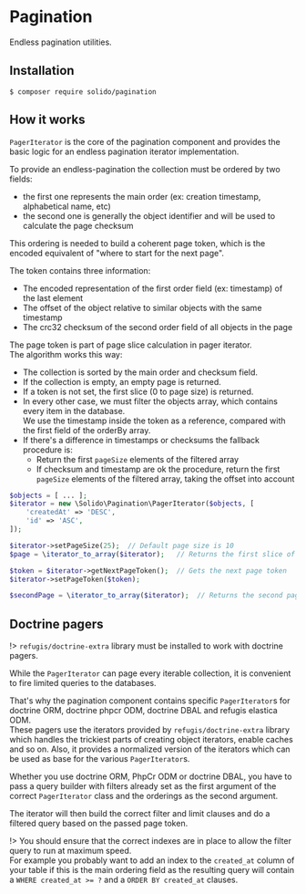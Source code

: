 # Pagination

Endless pagination utilities.

## Installation

```shell
$ composer require solido/pagination
```

## How it works

`PagerIterator` is the core of the pagination component and provides the basic logic for an endless pagination
iterator implementation.

To provide an endless-pagination the collection must be ordered by two fields:

- the first one represents the main order (ex: creation timestamp, alphabetical name, etc)
- the second one is generally the object identifier and will be used to calculate the page checksum

This ordering is needed to build a coherent page token, which is the encoded equivalent 
of "where to start for the next page".

The token contains three information:

- The encoded representation of the first order field (ex: timestamp) of the last element
- The offset of the object relative to similar objects with the same timestamp
- The crc32 checksum of the second order field of all objects in the page

The page token is part of page slice calculation in pager iterator.  
The algorithm works this way:

- The collection is sorted by the main order and checksum field.
- If the collection is empty, an empty page is returned.
- If a token is not set, the first slice (0 to page size) is returned.
- In every other case, we must filter the objects array, which contains every item in the database.<br>
  We use the timestamp inside the token as a reference, compared with the first field of the orderBy array.
- If there's a difference in timestamps or checksums the fallback procedure is:
  - Return the first `pageSize` elements of the filtered array
  - If checksum and timestamp are ok the procedure, return the first `pageSize` elements of the filtered 
    array, taking the offset into account

```php
$objects = [ ... ];
$iterator = new \Solido\Pagination\PagerIterator($objects, [
    'createdAt' => 'DESC',
    'id' => 'ASC',
]);

$iterator->setPageSize(25);  // Default page size is 10
$page = \iterator_to_array($iterator);   // Returns the first slice of 25 elements

$token = $iterator->getNextPageToken();  // Gets the next page token
$iterator->setPageToken($token);

$secondPage = \iterator_to_array($iterator);  // Returns the second page of 25 elements
```

## Doctrine pagers

!> `refugis/doctrine-extra` library must be installed to work with doctrine pagers.

While the `PagerIterator` can page every iterable collection, it is convenient to fire limited
queries to the databases.

That's why the pagination component contains specific `PagerIterator`s for doctrine ORM, doctrine phpcr ODM,
doctrine DBAL and refugis elastica ODM.  
These pagers use the iterators provided by `refugis/doctrine-extra` library which handles the trickiest parts
of creating object iterators, enable caches and so on. Also, it provides a normalized version of the iterators
which can be used as base for the various `PagerIterator`s.

Whether you use doctrine ORM, PhpCr ODM or doctrine DBAL, you have to pass a query builder with filters
already set as the first argument of the correct `PagerIterator` class and the orderings as the second argument.

The iterator will then build the correct filter and limit clauses and do a filtered query based on
the passed page token.

!> You should ensure that the correct indexes are in place to allow the filter query to run at maximum speed.<br>
For example you probably want to add an index to the `created_at` column of your table if this is the main 
ordering field as the resulting query will contain a `WHERE created_at >= ?` and a `ORDER BY created_at` clauses.
